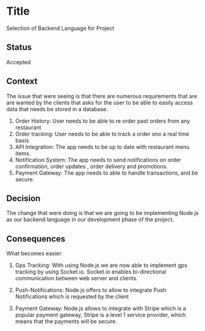 # Title

Selection of Backend Language for Project

## Status

Accepted

## Context

The issue that were seeing is that there are numerous requirements that are are wanted by the clients that asks for the user to be able to easily access data that needs be stored in a database. 

1. Order History: User needs to be able to re order past orders from any restaurant
2. Order tracking: User needs to be able to track a order ono a real time basis 
3. API Integration: The app needs to be up to date with restaurant menu items.
4. Notification System: The app needs to send notifications on order confirmation, order updates , order delivery and promotions.
5. Payment Gateway: The app needs to able to handle transactions, and be secure.

## Decision

The change that were doing is that we are going to be implementing Node.js as our backend language in our development phase of the project.

## Consequences

What becomes easier:

1.  Gps Tracking: With using Node.js we are now able to implement gps tracking by using Socket.io. Socket.io enables bi-directional communication between web server and clients.

2. Push-Notifications: Node.js offers to allow to integrate Push Notifications which is requested by the client

3. Payment Gateway: Node.js allows to integrate with Stripe which is a popular payment gateway, Stripe is a level 1 service provider, which means that the payments will be secure.



